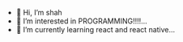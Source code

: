 - 👋 Hi, I’m shah
- 👀 I’m interested in PROGRAMMING!!!!...
- 🌱 I’m currently learning react and react native...

<!---
shah-v/shah-v is a ✨ special ✨ repository because its `README.md` (this file) appears on your GitHub profile.
You can click the Preview link to take a look at your changes.
--->
